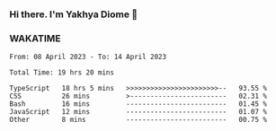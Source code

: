 ### Hi there. I'm Yakhya Diome 👋

### WAKATIME
<!--START_SECTION:waka-->

```text
From: 08 April 2023 - To: 14 April 2023

Total Time: 19 hrs 20 mins

TypeScript   18 hrs 5 mins   >>>>>>>>>>>>>>>>>>>>>>>--   93.55 %
CSS          26 mins         >------------------------   02.31 %
Bash         16 mins         -------------------------   01.45 %
JavaScript   12 mins         -------------------------   01.07 %
Other        8 mins          -------------------------   00.75 %
```

<!--END_SECTION:waka-->

